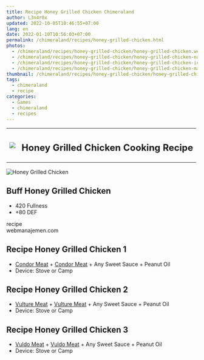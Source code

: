 ```yaml
---
title: Recipe Honey Grilled Chicken Chimeraland
author: L3n4r0x
updated: 2022-10-05T10:46:55+07:00
lang: en
date: 2022-01-10T10:56:03+07:00
permalink: /chimeraland/recipes/honey-grilled-chicken.html
photos:
  - /chimeraland/recipes/honey-grilled-chicken/honey-grilled-chicken.webp
  - /chimeraland/recipes/honey-grilled-chicken/honey-grilled-chicken-name.webp
  - /chimeraland/recipes/honey-grilled-chicken/honey-grilled-chicken-icon.webp
  - /chimeraland/recipes/honey-grilled-chicken/honey-grilled-chicken-material.webp
thumbnail: /chimeraland/recipes/honey-grilled-chicken/honey-grilled-chicken.webp
tags:
  - chimeraland
  - recipe
categories:
  - Games
  - chimeraland
  - recipes
---
```


<link
  rel="stylesheet"
  href="https://rawcdn.githack.com/dimaslanjaka/Web-Manajemen/870a349/css/bootstrap-5-3-0-alpha3-wrapper.css"
/>
<section id="bootstrap-wrapper">
  <div class="row mb-2">
    <div class="col-md-12 mb-2">
      <table class="table" id="post-info">
        <tbody>
          <tr>
            <td>
              <img
                class="d-inline-block me-2"
                src="/chimeraland/recipes/honey-grilled-chicken/honey-grilled-chicken-icon.webp"
                width="auto"
                height="auto"
              />
            </td>
            <td><h1 class="fs-5">Honey Grilled Chicken Cooking Recipe</h1></td>
          </tr>
        </tbody>
      </table>
    </div>
  </div>
  <div class="card mb-2 bg-dark text-light">
    <div class="row g-0">
      <div class="col-sm-4 position-relative mb-2">
        <img
          src="/chimeraland/recipes/honey-grilled-chicken/honey-grilled-chicken-material.webp"
          class="card-img fit-cover w-100 h-100"
          alt="Honey Grilled Chicken"
          data-fancybox="true"
        />
      </div>
      <div class="col-sm-8 mb-2">
        <div class="card-body">
          <h2 class="card-title fs-5">Buff Honey Grilled Chicken</h2>
          <div class="card-text">
            <ul>
              <li>420 Fullness</li>
              <li>+80 DEF</li>
            </ul>
          </div>
          <span class="badge rounded-pill">recipe</span>
        </div>
        <div class="card-footer text-end text-muted">webmanajemen.com</div>
      </div>
    </div>
  </div>
  <div class="row mb-2">
    <div class="col-12 col-lg-6 recipe-item mb-2">
      <div class="card bg-dark text-light">
        <div class="card-body">
          <h2 class="card-title fs-5">Recipe Honey Grilled Chicken 1</h2>
          <div class="card-text">
            <ul>
              <li>
                <a
                  class="text-decoration-none text-primary"
                  href="/chimeraland/materials/condor-meat.html"
                  >Condor Meat</a
                ><span> + </span
                ><a
                  class="text-decoration-none text-primary"
                  href="/chimeraland/materials/condor-meat.html"
                  >Condor Meat</a
                ><span> + </span>Any Sweet Sauce<span> + </span>Peanut Oil
              </li>
              <li>Device: Stove or Camp</li>
            </ul>
          </div>
        </div>
      </div>
    </div>
    <div class="col-12 col-lg-6 recipe-item mb-2">
      <div class="card bg-dark text-light">
        <div class="card-body">
          <h2 class="card-title fs-5">Recipe Honey Grilled Chicken 2</h2>
          <div class="card-text">
            <ul>
              <li>
                <a
                  class="text-decoration-none text-primary"
                  href="/chimeraland/materials/vulture-meat.html"
                  >Vulture Meat</a
                ><span> + </span
                ><a
                  class="text-decoration-none text-primary"
                  href="/chimeraland/materials/vulture-meat.html"
                  >Vulture Meat</a
                ><span> + </span>Any Sweet Sauce<span> + </span>Peanut Oil
              </li>
              <li>Device: Stove or Camp</li>
            </ul>
          </div>
        </div>
      </div>
    </div>
    <div class="col-12 col-lg-6 recipe-item mb-2">
      <div class="card bg-dark text-light">
        <div class="card-body">
          <h2 class="card-title fs-5">Recipe Honey Grilled Chicken 3</h2>
          <div class="card-text">
            <ul>
              <li>
                <a
                  class="text-decoration-none text-primary"
                  href="/chimeraland/materials/vuldo-meat.html"
                  >Vuldo Meat</a
                ><span> + </span
                ><a
                  class="text-decoration-none text-primary"
                  href="/chimeraland/materials/vuldo-meat.html"
                  >Vuldo Meat</a
                ><span> + </span>Any Sweet Sauce<span> + </span>Peanut Oil
              </li>
              <li>Device: Stove or Camp</li>
            </ul>
          </div>
        </div>
      </div>
    </div>
  </div>
</section>